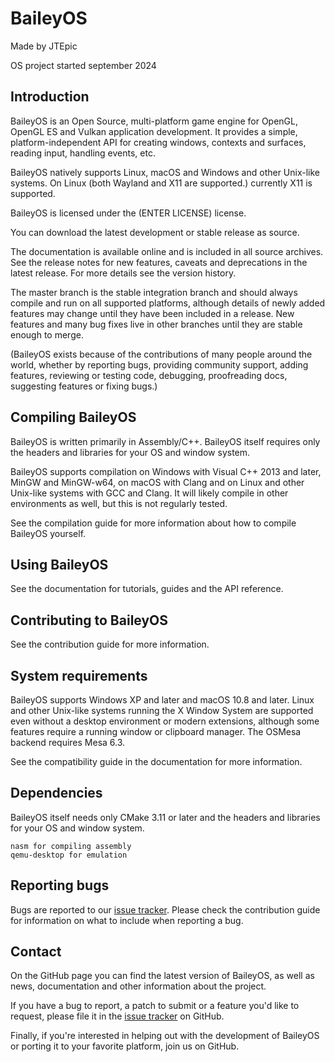 # BaileyOS


Made by JTEpic

OS project started september 2024


## Introduction

BaileyOS is an Open Source, multi-platform game engine for OpenGL, OpenGL ES and Vulkan application development. It provides a simple, platform-independent API for creating windows, contexts and surfaces, reading input, handling events, etc.

BaileyOS natively supports Linux, macOS and Windows and other Unix-like systems. On Linux (both Wayland and X11 are supported.) currently X11 is supported.

BaileyOS is licensed under the (ENTER LICENSE) license.

You can download the latest development or stable release as source.

The documentation is available online and is included in all source archives. See the release notes for new features, caveats and deprecations in the latest release. For more details see the version history.

The master branch is the stable integration branch and should always compile and run on all supported platforms, although details of newly added features may change until they have been included in a release. New features and many bug fixes live in other branches until they are stable enough to merge.

(BaileyOS exists because of the contributions of many people around the world, whether by reporting bugs, providing community support, adding features, reviewing or testing code, debugging, proofreading docs, suggesting features or fixing bugs.)


## Compiling BaileyOS

BaileyOS is written primarily in Assembly/C++. BaileyOS itself requires only the headers and libraries for your OS and window system.

BaileyOS supports compilation on Windows with Visual C++ 2013 and later, MinGW and MinGW-w64, on macOS with Clang and on Linux and other Unix-like systems with GCC and Clang. It will likely compile in other environments as well, but this is not regularly tested.

See the compilation guide for more information about how to compile BaileyOS yourself.


## Using BaileyOS

See the documentation for tutorials, guides and the API reference.


## Contributing to BaileyOS

See the contribution guide for more information.


## System requirements

BaileyOS supports Windows XP and later and macOS 10.8 and later. Linux and other Unix-like systems running the X Window System are supported even without a desktop environment or modern extensions, although some features require a running window or clipboard manager. The OSMesa backend requires Mesa 6.3.

See the compatibility guide in the documentation for more information.


## Dependencies

BaileyOS itself needs only CMake 3.11 or later and the headers and libraries for your OS and window system.

    nasm for compiling assembly
    qemu-desktop for emulation


## Reporting bugs

Bugs are reported to our [issue tracker](https://github.com/JTEpic/BaileyOS/issues). Please check the contribution guide for information on what to include when reporting a bug.


## Contact

On the GitHub page you can find the latest version of BaileyOS, as well as news, documentation and other information about the project.

If you have a bug to report, a patch to submit or a feature you'd like to request, please file it in the [issue tracker](https://github.com/JTEpic/BaileyOS/issues) on GitHub.

Finally, if you're interested in helping out with the development of BaileyOS or porting it to your favorite platform, join us on GitHub.
